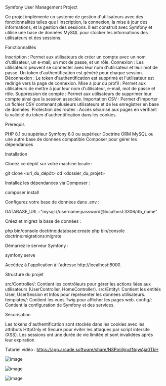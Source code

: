 Symfony User Management Project

Ce projet implémente un système de gestion d'utilisateurs avec des fonctionnalités telles que l'inscription, la connexion, la mise à jour des informations, et la gestion des sessions. Il est construit avec Symfony et utilise une base de données MySQL pour stocker les informations des utilisateurs et des sessions.

Fonctionnalités

Inscription : Permet aux utilisateurs de créer un compte avec un nom d'utilisateur, un e-mail, un mot de passe, et un rôle.
Connexion : Les utilisateurs peuvent se connecter avec leur nom d'utilisateur et leur mot de passe. Un token d'authentification est généré pour chaque session.
Déconnexion : Le token d'authentification est supprimé et l'utilisateur est redirigé vers la page de connexion.
Mise à jour du profil : Permet aux utilisateurs de mettre à jour leur nom d'utilisateur, e-mail, mot de passe et rôle.
Suppression de compte : Permet aux utilisateurs de supprimer leur compte ainsi que la session associée.
Importation CSV : Permet d'importer un fichier CSV contenant plusieurs utilisateurs et de les enregistrer en base de données.
Protection des routes : Accès sécurisé aux pages en vérifiant la validité du token d'authentification dans les cookies.


Prérequis

PHP 8.1 ou supérieur
Symfony 6.0 ou supérieur
Doctrine ORM
MySQL ou une autre base de données compatible
Composer pour gérer les dépendances

Installation

Clonez ce dépôt sur votre machine locale :

git clone <url_du_dépôt>
cd <dossier_du_projet>

Installez les dépendances via Composer :

composer install

Configurez votre base de données dans .env :

DATABASE_URL="mysql://username:password@localhost:3306/db_name"

Créez et migrez la base de données :

php bin/console doctrine:database:create
php bin/console doctrine:migrations:migrate

Démarrez le serveur Symfony :

symfony serve


Accédez à l'application à l'adresse http://localhost:8000.


Structure du projet

src/Controller/: Contient les contrôleurs pour gérer les actions liées aux utilisateurs (UserController, HomeController).
src/Entity/: Contient les entités User, UserSession et Infos pour représenter les données utilisateurs.
templates/: Contient les vues Twig pour afficher les pages web.
config/: Contient la configuration de Symfony et des services.

Sécurisation

Les tokens d'authentification sont stockés dans les cookies avec les attributs HttpOnly et Secure pour éviter les attaques par script intersite (XSS). Les sessions ont une durée de vie limitée et sont invalidées après leur expiration.

Tutoriel vidéo : https://app.arcade.software/share/N8Pmi6jpxfNqwAja0TkH

![image](https://github.com/user-attachments/assets/1b2ad843-55a8-4173-a60f-6df0c0c53e3b)

![image](https://github.com/user-attachments/assets/0ca27963-1b7f-4a72-ad8b-41ea4a07a3fb)

![image](https://github.com/user-attachments/assets/d3634996-cae7-4b90-976a-6e76cf465f9b)



